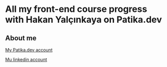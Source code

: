 # All my front-end course progress with Hakan Yalçınkaya on Patika.dev
## About me

[ My Patika.dev account](https://app.patika.dev/meddo)

[Mu linkedin account](https://www.linkedin.com/in/medetcandiler/)



